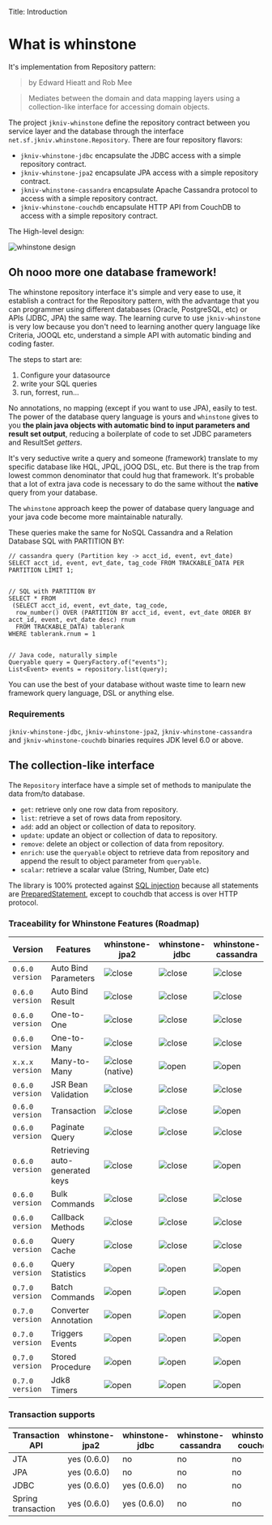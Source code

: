 Title: Introduction


# What is whinstone


It's implementation from Repository pattern:

>by Edward Hieatt and Rob Mee

>Mediates between the domain and data mapping layers using a collection-like interface for accessing domain objects.

The project `jkniv-whinstone` define the repository contract between you service layer and the database through the interface `net.sf.jkniv.whinstone.Repository`. There are four repository flavors: 

- `jkniv-whinstone-jdbc` encapsulate the JDBC access with a simple repository contract.
- `jkniv-whinstone-jpa2` encapsulate JPA access with a simple repository contract.
- `jkniv-whinstone-cassandra` encapsulate Apache Cassandra protocol to access with a simple repository contract.
- `jkniv-whinstone-couchdb` encapsulate HTTP API from CouchDB to access with a simple repository contract.

The High-level design:

![whinstone design](images/whinstone-architecture.png)



## Oh nooo more one database framework!

The whinstone repository interface it's simple and very ease to use, it establish a contract for the Repository pattern, with the advantage that you can programmer using different databases (Oracle, PostgreSQL, etc) or APIs (JDBC, JPA) the same way. The learning curve to use `jkniv-whinstone` is very low because you don't need to learning another query language like Criteria, JOOQL etc, understand a simple API with automatic binding and coding faster.

The steps to start are:

1. Configure your datasource
2. write your SQL queries
3. run, forrest, run...

No annotations, no mapping (except if you want to use JPA), easily to test. The power of the database query language is yours and `whinstone` gives to you **the plain java objects with automatic bind to input parameters and result set output**, reducing a boilerplate of code to set JDBC parameters and ResultSet *getters*.


It's very seductive write a query and someone (framework) translate to my specific database like HQL, JPQL, jOOQ DSL, etc. But there is the trap from lowest common denominator that could hug that framework. It's probable that a lot of extra java code is necessary to do the same without the **native** query from your database.

The `whinstone` approach keep the power of database query language and your java code become more maintainable naturally.

These queries make the same for NoSQL Cassandra and a Relation Database SQL with PARTITION BY:

    // cassandra query (Partition key -> acct_id, event, evt_date)
    SELECT acct_id, event, evt_date, tag_code FROM TRACKABLE_DATA PER PARTITION LIMIT 1;


    // SQL with PARTITION BY
    SELECT * FROM 
     (SELECT acct_id, event, evt_date, tag_code, 
      row_number() OVER (PARTITION BY acct_id, event, evt_date ORDER BY acct_id, event, evt_date desc) rnum
      FROM TRACKABLE_DATA) tablerank  
    WHERE tablerank.rnum = 1


    // Java code, naturally simple
    Queryable query = QueryFactory.of("events");
    List<Event> events = repository.list(query);
    

You can use the best of your database without waste time to learn new framework query language, DSL or anything else.


    
### Requirements

`jkniv-whinstone-jdbc`, `jkniv-whinstone-jpa2`, `jkniv-whinstone-cassandra` and `jkniv-whinstone-couchdb` binaries requires JDK level 6.0 or above.


## The collection-like interface

The `Repository` interface have a simple set of methods to manipulate the data from/to database.

- `get`: retrieve only one row data from repository.
- `list`: retrieve a set of rows data from repository.
- `add`: add an object or collection of data to repository.
- `update`: update an object or collection of data to repository.
- `remove`: delete an object or collection of data from repository.
- `enrich`: use the `queryable` object to retrieve data from repository and append the result to object parameter from `queryable`. 
- `scalar`: retrieve a scalar value (String, Number, Date etc)

The library is 100% protected against [SQL injection](https://www.owasp.org/index.php/SQL_Injection "OWASP SQL injection") because all statements are [PreparedStatement](https://docs.oracle.com/javase/6/docs/api/java/sql/PreparedStatement.html "PreparedStatement"), except to couchdb that access is over HTTP protocol.


### Traceability for Whinstone Features (Roadmap)

|Version| Features            | whinstone-jpa2 | whinstone-jdbc | whinstone-cassandra | whinstone-couchdb     |
|-------| ------------------- | -------------- | -------------- |---------------------|-----------------------|
|`0.6.0 version`| Auto Bind Parameters| ![close][chk]  | ![close][chk]  | ![close][chk]       | ![close][chk]  |
|`0.6.0 version`| Auto Bind Result    | ![close][chk]  | ![close][chk]  | ![close][chk]       | ![close][chk]  |
|`0.6.0 version`| One-to-One          | ![close][chk]  | ![close][chk]  | ![close][chk]       | ![close][chk](native) |
|`0.6.0 version`| One-to-Many         | ![close][chk]  | ![close][chk]  | ![close][chk]       | ![close][chk](native) |
|`x.x.x version`| Many-to-Many        | ![close][chk](native)  | ![open][clo]  | ![open][clo] | ![open][clo]   |
|`0.6.0 version`| JSR Bean Validation | ![close][chk]  | ![close][chk]  | ![close][chk]       | ![close][chk]  |
|`0.6.0 version`| Transaction         | ![close][chk]  | ![close][chk]  | ![open][clo]        | ![open][clo]   |
|`0.6.0 version`| Paginate Query      | ![close][chk]  | ![close][chk]  | ![close][chk]       | ![close][chk]  |
|`0.6.0 version`| Retrieving auto-generated keys| ![close][chk]| ![close][chk]| ![open][clo]  | ![close][chk]  |
|`0.6.0 version`| Bulk Commands       | ![close][chk]  | ![close][chk]  | ![close][chk]       | ![close][chk]  |
|`0.6.0 version`| Callback Methods    | ![close][chk]  | ![close][chk]  | ![close][chk]       | ![close][chk]  |
|`0.6.0 version`| Query Cache         | ![close][chk]  | ![close][chk]  | ![close][chk]       | ![close][chk]  |
|`0.6.0 version`| Query Statistics    | ![open][clo]   | ![open][clo]   | ![open][clo]        | ![open][clo]   |
|`0.7.0 version`| Batch Commands      | ![open][clo]   | ![open][clo]   | ![open][clo]        | ![open][clo]   |
|`0.7.0 version`| Converter Annotation| ![open][clo]   | ![open][clo]   | ![open][clo]        | ![open][clo]   |
|`0.7.0 version`| Triggers Events     | ![open][clo]   | ![open][clo]   | ![open][clo]        | ![open][clo]   |
|`0.7.0 version`| Stored Procedure    | ![open][clo]   | ![open][clo]   | ![open][clo]        | ![open][clo]   |
|`0.7.0 version`| Jdk8 Timers         | ![open][clo]   | ![open][clo]   | ![open][clo]        | ![open][clo]   |


### Transaction supports

| Transaction API    | whinstone-jpa2 | whinstone-jdbc | whinstone-cassandra | whinstone-couchdb |
| ------------------ | -------------- | -------------- |---------------------|-------------------|
| JTA                |   yes (0.6.0)  | no             | no                  | no                |
| JPA                |   yes (0.6.0)  | no             | no                  | no                |
| JDBC               |   yes (0.6.0)  | yes  (0.6.0)   | no                  | no                |
| Spring transaction |   yes (0.6.0)  | yes  (0.6.0)   | no                  | no                |


[chk]: images/check.png "Supported"
[clo]: images/close.png "Not implemented yet"
